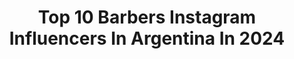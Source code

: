 ---
title: Top 10 Barbers Instagram Influencers In Argentina In 2024
description: >-
  Find top barbers Instagram influencers in Argentina in 2024. Most popular hashtags: #barberia #barber #barbershop #menshair.
platform: Instagram
hits: 43
text_top: Identify the best Instagram profiles on inBeat.
text_bottom: Our platform aggregates 43 Instagram influencers like this in Argentina for you to collaborate.
profiles:
  - username: "javitolop"
    fullname: >-
      🇦🇷 Javier Lopez 🇦🇷
    bio: >-
      📍Living in Buenos Aires, Argentina 💈Professional Barber & Hairdresser @javierlopezhairstyle 🔮 Dreamer 🏋🏻‍♂️ Fitness Lover
    location: "Argentina"
    followers: 14148
    engagement: 780
    commentsToLikes: 0.016142
    id: ckap0i04vqdiv0i78451bqcqk
    verified: false
    hashtags: ""
  - username: "alexisgabrielg"
    fullname: >-
      Alexis Gabriel 💈🇦🇷
    bio: >-
      •Barbero •Dueño [Alexis Gabriel] @elmundodelbarber0 •🏆 Award winner barber X14🏆 •God is good • 💈desde $600 •🏠 desde $2000 (domicilio)
    location: "Argentina"
    followers: 28477
    engagement: 1382
    commentsToLikes: 0.017510
    id: ckap0w1eqs2dx0i78j8iy7kna
    verified: false
    hashtags: ""
  - username: "fadespain"
    fullname: >-
      YO INVENTE ESTE JUEGO 🤡 🗝️💈
    bio: >-
      🥊®CREADOR de las batallas Online por storys 🗝️ 🌏Eventos en todo el mundo 🔱Más 115k #fadespain 📚Lic en #marketing /Barber 🇪🇸Portal N°1 👨‍🏫Educador 👇
    location: "Argentina"
    followers: 55718
    engagement: 170
    commentsToLikes: 0.428781
    id: ck13d9mmd4ct60i19lbdqx8ld
    verified: false
    hashtags: "#menshaircut, #barbershop, #thebarberpost, #menstyle"
  - username: "elnene_style"
    fullname: >-
      e͆l͆n͆e͆n͆e͆_s͆t͆y͆l͆e͆
    bio: >-
      💈✂️💈_____barber 🇩🇴 ________Dominicano 🇩🇴💯%_________vegano 🇺🇸 ________Brooklyn New York 📺 CANAL DE YOUTUBE ABAJO 👇🏾 ♏ ________ Escorpio
    location: "Argentina"
    followers: 51502
    engagement: 75
    commentsToLikes: 0.021770
    id: ck139r3exmq0q0i1928pxql7p
    verified: false
    hashtags: "#faded, #mensstyle, #hairdressing, #instagood"
  - username: "gsoaressalon"
    fullname: >-
      Gabriel Soares Men’s Salon
    bio: >-
      Barcelona 📍 @soaresmencare 👇🏽RESERVA ONLINE 24/7 en👇🏽
    location: "Argentina"
    followers: 16707
    engagement: 335
    commentsToLikes: 0.013195
    id: ck5chu1lqrgm50i11wkvcjkpo
    verified: false
    hashtags: "#hairstyle, #cortedepelo, #barcelona, #barber"
  - username: "beedgvng"
    fullname: >-
      BEED G
    bio: >-
      📍 BA, Argentina. Disponible en todas las plataformas digitales. FLIPEBOMB #1 OUT NOW 👇
    location: "Argentina"
    followers: 17392
    engagement: 210
    commentsToLikes: 0.038510
    id: ckaoy8ai1gf6i0i78i5nwnjhx
    verified: false
    hashtags: "#now, #latina, #rip, #beedg"
  - username: "fades.uy"
    fullname: >-
      👹 THE GAME CHANGER 👹
    bio: >-
      👑 The King 👑 📉 Marketing Digital 📈 🧑🏼‍💻 @jhoannhernandezz_ 🧑🏼‍💻 #️⃣ MÁS DE 9k #fadeuy #️⃣
    location: "Argentina"
    followers: 26210
    engagement: 115
    commentsToLikes: 0.033796
    id: ck8t3j1133f570j78edh2ta7l
    verified: false
    hashtags: "#barbertalent, #galeria, #barberforever, #worldwide"
  - username: "alejoinfamy"
    fullname: >-
      Alejo
    bio: >-
      𝗕𝗔𝗥𝗕𝗘𝗥𝗢 𝗣𝗥𝗢𝗙𝗘𝗦𝗜𝗢𝗡𝗔𝗟 💈 Creador de @barberiainfamous • Asesor de Imagen @andisclippers Team
    location: "Argentina"
    followers: 132573
    engagement: 54
    commentsToLikes: 0.090732
    id: ck14k70vho1z70i1986hii9ok
    verified: false
    hashtags: "#barbero, #pop, #youtube, #deportes"
  - username: "la_rosy15"
    fullname: >-
      Female_Barber
    bio: >-
      Sígueme en mi canal de YouTube 🎥👇🏻
    location: "Argentina"
    followers: 301876
    engagement: 331
    commentsToLikes: 0.008829
    id: ck15uc3qjmf9e0i19ziv6xq2c
    verified: false
    hashtags: "#friday, #hairtrends, #barberlife, #reels"
  - username: "barberiainfamous"
    fullname: >-
      Barberia Infamous®
    bio: >-
      Salón Barberia Masculino EST. 2009 por @alejoinfamy 📍Nicolas Avellaneda 974, Castelar 📱15-6058-1987 Turnos ☎️ 4600-5736 Consultas
    location: "Argentina"
    followers: 21347
    engagement: 115
    commentsToLikes: 0.022525
    id: ck14k70sho1x50i19e2d8rrjg
    verified: false
    hashtags: "#musica, #barbershop, #championsleague, #fade"
---